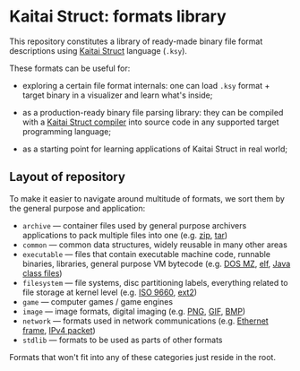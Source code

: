 # Kaitai Struct: formats library

This repository constitutes a library of ready-made binary file format
descriptions using [Kaitai Struct] language (`.ksy`).

These formats can be useful for:

* exploring a certain file format internals: one can load `.ksy`
  format + target binary in a visualizer and learn what's inside;

* as a production-ready binary file parsing library: they can be
  compiled with a [Kaitai Struct compiler] into source code in any
  supported target programming language;

* as a starting point for learning applications of Kaitai Struct in
  real world;

## Layout of repository

To make it easier to navigate around multitude of formats, we sort
them by the general purpose and application:

* `archive` — container files used by general purpose archivers
  applications to pack multiple files into one (e.g. [zip], [tar])
* `common` — common data structures, widely reusable in many other
  areas
* `executable` — files that contain executable machine code, runnable
  binaries, libraries, general purpose VM bytecode (e.g. [DOS MZ],
  [elf], [Java class files])
* `filesystem` — file systems, disc partitioning labels, everything
  related to file storage at kernel level (e.g. [ISO 9660], [ext2])
* `game` — computer games / game engines
* `image` — image formats, digital imaging (e.g. [PNG], [GIF], [BMP])
* `network` — formats used in network communications (e.g.
  [Ethernet frame], [IPv4 packet])
* `stdlib` — formats to be used as parts of other formats

Formats that won't fit into any of these categories just reside in the
root.

[Kaitai Struct]: https://github.com/kaitai-io/kaitai_struct
[Kaitai Struct compiler]: https://github.com/kaitai-io/kaitai_struct_compiler

[zip]: https://en.wikipedia.org/wiki/Zip_(file_format)
[tar]: https://en.wikipedia.org/wiki/Tar_(computing)
[DOS MZ]: https://en.wikipedia.org/wiki/DOS_MZ_executable
[elf]: https://en.wikipedia.org/wiki/Executable_and_Linkable_Format
[Java class files]: https://en.wikipedia.org/wiki/Java_class_file
[ISO 9660]: https://en.wikipedia.org/wiki/ISO_9660
[ext2]: https://en.wikipedia.org/wiki/Ext2
[PNG]: https://en.wikipedia.org/wiki/Portable_Network_Graphics
[GIF]: https://en.wikipedia.org/wiki/GIF
[BMP]: https://en.wikipedia.org/wiki/BMP_file_format
[Ethernet frame]: https://en.wikipedia.org/wiki/Ethernet_frame
[IPv4 packet]: https://en.wikipedia.org/wiki/Internet_Protocol
